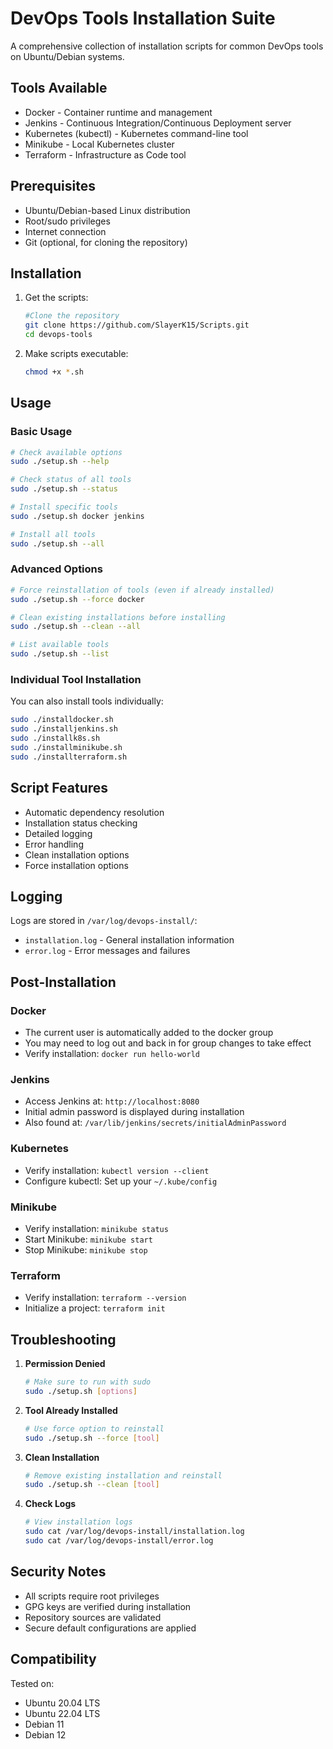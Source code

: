 # DevOps Tools Installation Suite

A comprehensive collection of installation scripts for common DevOps tools on Ubuntu/Debian systems.

## Tools Available

- Docker - Container runtime and management
- Jenkins - Continuous Integration/Continuous Deployment server
- Kubernetes (kubectl) - Kubernetes command-line tool
- Minikube - Local Kubernetes cluster
- Terraform - Infrastructure as Code tool

## Prerequisites

- Ubuntu/Debian-based Linux distribution
- Root/sudo privileges
- Internet connection
- Git (optional, for cloning the repository)

## Installation

1. Get the scripts:

   ```bash
   #Clone the repository
   git clone https://github.com/SlayerK15/Scripts.git
   cd devops-tools
   
   ```

2. Make scripts executable:

   ```bash
   chmod +x *.sh
   ```

## Usage

### Basic Usage

```bash
# Check available options
sudo ./setup.sh --help

# Check status of all tools
sudo ./setup.sh --status

# Install specific tools
sudo ./setup.sh docker jenkins

# Install all tools
sudo ./setup.sh --all
```

### Advanced Options

```bash
# Force reinstallation of tools (even if already installed)
sudo ./setup.sh --force docker

# Clean existing installations before installing
sudo ./setup.sh --clean --all

# List available tools
sudo ./setup.sh --list
```

### Individual Tool Installation

You can also install tools individually:

```bash
sudo ./installdocker.sh
sudo ./installjenkins.sh
sudo ./installk8s.sh
sudo ./installminikube.sh
sudo ./installterraform.sh
```

## Script Features

- Automatic dependency resolution
- Installation status checking
- Detailed logging
- Error handling
- Clean installation options
- Force installation options

## Logging

Logs are stored in `/var/log/devops-install/`:
- `installation.log` - General installation information
- `error.log` - Error messages and failures

## Post-Installation

### Docker
- The current user is automatically added to the docker group
- You may need to log out and back in for group changes to take effect
- Verify installation: `docker run hello-world`

### Jenkins
- Access Jenkins at: `http://localhost:8080`
- Initial admin password is displayed during installation
- Also found at: `/var/lib/jenkins/secrets/initialAdminPassword`

### Kubernetes
- Verify installation: `kubectl version --client`
- Configure kubectl: Set up your `~/.kube/config`

### Minikube
- Verify installation: `minikube status`
- Start Minikube: `minikube start`
- Stop Minikube: `minikube stop`

### Terraform
- Verify installation: `terraform --version`
- Initialize a project: `terraform init`

## Troubleshooting

1. **Permission Denied**
   ```bash
   # Make sure to run with sudo
   sudo ./setup.sh [options]
   ```

2. **Tool Already Installed**
   ```bash
   # Use force option to reinstall
   sudo ./setup.sh --force [tool]
   ```

3. **Clean Installation**
   ```bash
   # Remove existing installation and reinstall
   sudo ./setup.sh --clean [tool]
   ```

4. **Check Logs**
   ```bash
   # View installation logs
   sudo cat /var/log/devops-install/installation.log
   sudo cat /var/log/devops-install/error.log
   ```

## Security Notes

- All scripts require root privileges
- GPG keys are verified during installation
- Repository sources are validated
- Secure default configurations are applied

## Compatibility

Tested on:
- Ubuntu 20.04 LTS
- Ubuntu 22.04 LTS
- Debian 11
- Debian 12
